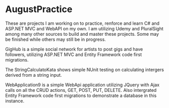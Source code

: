 # AugustPractice
These are projects I am working on to practice, renforce and learn C# and ASP.NET MVC and WebAPI on my own. I am utilizing Udemy and PluralSight among many other sources to build and master these projects. Some may be finished while others may still be in progress. 

GigHub is a simple social network for artists to post gigs and have followers, utilizing ASP.NET MVC and Entity Framework code first migrations. 

The StringCalculatoKata shows simple NUnit testing on calculating intergers derived from a string input. 

WebApplication9 is a simple WebApi application utilizing JQuery with Ajax calls on all the CRUD actions, GET, POST, PUT, DELETE. Also intergrated Entity Framework code first migrations to demonstrate a database in this instance. 
